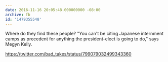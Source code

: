 ```yaml
---
date: 2016-11-16 20:05:48.000000000 -08:00
archive: fb
id: '1479355548'
---
```


Where do they find these people? "You can't be citing Japanese internment camps as precedent for anything the president-elect is going to do," says Megyn Kelly. 

https://twitter.com/bad_takes/status/799079032499343360
